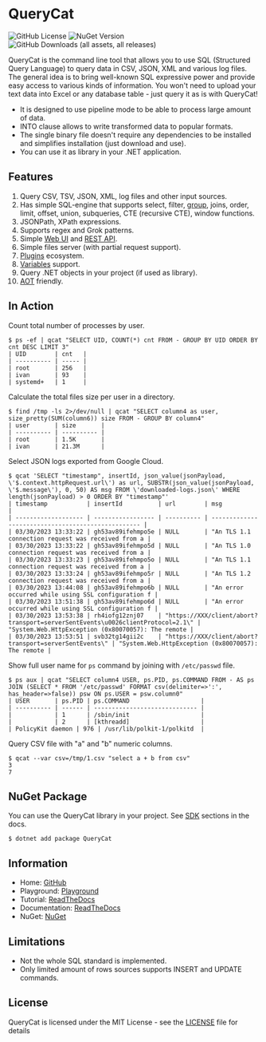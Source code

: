 # QueryCat

![GitHub License](https://img.shields.io/github/license/krasninja/querycat)
![NuGet Version](https://img.shields.io/nuget/v/querycat)
![GitHub Downloads (all assets, all releases)](https://img.shields.io/github/downloads/krasninja/querycat/total)

QueryCat is the command line tool that allows you to use SQL (Structured Query Language) to query data in CSV, JSON, XML and various log files. The general idea is to bring well-known SQL expressive power and provide easy access to various kinds of information. You won't need to upload your text data into Excel or any database table - just query it as is with QueryCat!

- It is designed to use pipeline mode to be able to process large amount of data.
- INTO clause allows to write transformed data to popular formats.
- The single binary file doesn't require any dependencies to be installed and simplifies installation (just download and use).
- You can use it as library in your .NET application.

## Features

1. Query CSV, TSV, JSON, XML, log files and other input sources.
2. Has simple SQL-engine that supports select, filter, [group](https://querycat.readthedocs.io/en/latest/functions/aggregate/), joins, order, limit, offset, union, subqueries, CTE (recursive CTE), window functions.
3. JSONPath, XPath expressions.
4. Supports regex and Grok patterns.
5. Simple [Web UI](https://querycat.readthedocs.io/en/latest/features/web-server/) and [REST API](https://querycat.readthedocs.io/en/latest/features/web-server/).
6. Simple files server (with partial request support).
7. [Plugins](https://querycat.readthedocs.io/en/latest/plugins/) ecosystem.
8. [Variables](https://querycat.readthedocs.io/en/latest/commands/declare/) support.
9. Query .NET objects in your project (if used as library).
10. [AOT](https://learn.microsoft.com/en-us/dotnet/core/deploying/native-aot) friendly.

## In Action

Count total number of processes by user.

```
$ ps -ef | qcat "SELECT UID, COUNT(*) cnt FROM - GROUP BY UID ORDER BY cnt DESC LIMIT 3"
| UID        | cnt   |
| ---------- | ----- |
| root       | 256   |
| ivan       | 93    |
| systemd+   | 1     |
```

Calculate the total files size per user in a directory.

```
$ find /tmp -ls 2>/dev/null | qcat "SELECT column4 as user, size_pretty(SUM(column6)) size FROM - GROUP BY column4"
| user       | size       |
| ---------- | ---------- |
| root       | 1.5K       |
| ivan       | 21.3M      |
```

Select JSON logs exported from Google Cloud.

```
$ qcat 'SELECT "timestamp", insertId, json_value(jsonPayload, \'$.context.httpRequest.url\') as url, SUBSTR(json_value(jsonPayload, \'$.message\'), 0, 50) AS msg FROM \'downloaded-logs.json\' WHERE length(jsonPayload) > 0 ORDER BY "timestamp"'
| timestamp           | insertId          | url        | msg                                                |
| ------------------- | ----------------- | ---------- | -------------------------------------------------- |
| 03/30/2023 13:33:22 | gh53av89ifehmpo5e | NULL       | "An TLS 1.1 connection request was received from a |
| 03/30/2023 13:33:22 | gh53av89ifehmpo5d | NULL       | "An TLS 1.0 connection request was received from a |
| 03/30/2023 13:33:23 | gh53av89ifehmpo5o | NULL       | "An TLS 1.1 connection request was received from a |
| 03/30/2023 13:33:24 | gh53av89ifehmpo5r | NULL       | "An TLS 1.2 connection request was received from a |
| 03/30/2023 13:44:08 | gh53av89ifehmpo6b | NULL       | "An error occurred while using SSL configuration f |
| 03/30/2023 13:51:38 | gh53av89ifehmpo6d | NULL       | "An error occurred while using SSL configuration f |
| 03/30/2023 13:53:38 | rh4iofg12znj07    | "https://XXX/client/abort?transport=serverSentEvents\u0026clientProtocol=2.1\" | "System.Web.HttpException (0x80070057): The remote |
| 03/30/2023 13:53:51 | svb32tg14gii2c    | "https://XXX/client/abort?transport=serverSentEvents\" | "System.Web.HttpException (0x80070057): The remote |
```

Show full user name for `ps` command by joining with `/etc/passwd` file.

```
$ ps aux | qcat "SELECT column4 USER, ps.PID, ps.COMMAND FROM - AS ps JOIN (SELECT * FROM '/etc/passwd' FORMAT csv(delimiter=>':', has_header=>false)) psw ON ps.USER = psw.column0"
| USER       | ps.PID | ps.COMMAND                    |
| ---------- | ------ | ----------------------------- |
|            | 1      | /sbin/init                    |
|            | 2      | [kthreadd]                    |
| PolicyKit daemon | 976 | /usr/lib/polkit-1/polkitd  |
```

Query CSV file with "a" and "b" numeric columns.

```
$ qcat --var csv=/tmp/1.csv "select a + b from csv"
3
7
```

## NuGet Package

You can use the QueryCat library in your project. See [SDK](https://querycat.readthedocs.io/en/latest/development/sdk/) sections in the docs.

```
$ dotnet add package QueryCat
```

## Information

- Home: [GitHub](https://github.com/krasninja/querycat)
- Playground: [Playground](https://querycat.anti-soft.ru/playground/)
- Tutorial: [ReadTheDocs](https://querycat.readthedocs.io/en/latest/tutorial/)
- Documentation: [ReadTheDocs](https://querycat.readthedocs.io/)
- NuGet: [NuGet](https://www.nuget.org/packages/QueryCat/)

## Limitations

- Not the whole SQL standard is implemented.
- Only limited amount of rows sources supports INSERT and UPDATE commands.

## License

QueryCat is licensed under the MIT License - see the [LICENSE](LICENSE.txt) file for details
